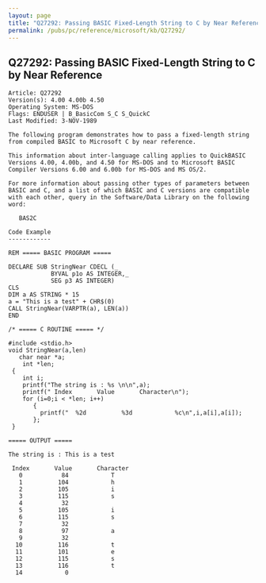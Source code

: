 ```yaml
---
layout: page
title: "Q27292: Passing BASIC Fixed-Length String to C by Near Reference"
permalink: /pubs/pc/reference/microsoft/kb/Q27292/
---
```


## Q27292: Passing BASIC Fixed-Length String to C by Near Reference

	Article: Q27292
	Version(s): 4.00 4.00b 4.50
	Operating System: MS-DOS
	Flags: ENDUSER | B_BasicCom S_C S_QuickC
	Last Modified: 3-NOV-1989
	
	The following program demonstrates how to pass a fixed-length string
	from compiled BASIC to Microsoft C by near reference.
	
	This information about inter-language calling applies to QuickBASIC
	Versions 4.00, 4.00b, and 4.50 for MS-DOS and to Microsoft BASIC
	Compiler Versions 6.00 and 6.00b for MS-DOS and MS OS/2.
	
	For more information about passing other types of parameters between
	BASIC and C, and a list of which BASIC and C versions are compatible
	with each other, query in the Software/Data Library on the following
	word:
	
	   BAS2C
	
	Code Example
	------------
	
	REM ===== BASIC PROGRAM =====
	
	DECLARE SUB StringNear CDECL (_
	            BYVAL p1o AS INTEGER,_
	            SEG p3 AS INTEGER)
	CLS
	DIM a AS STRING * 15
	a = "This is a test" + CHR$(0)
	CALL StringNear(VARPTR(a), LEN(a))
	END
	
	/* ===== C ROUTINE ===== */
	
	#include <stdio.h>
	void StringNear(a,len)
	   char near *a;
	    int *len;
	 {
	    int i;
	    printf("The string is : %s \n\n",a);
	    printf(" Index       Value       Character\n");
	    for (i=0;i < *len; i++)
	       {
	         printf("  %2d          %3d            %c\n",i,a[i],a[i]);
	       };
	 }
	
	===== OUTPUT =====
	
	The string is : This is a test
	
	 Index       Value       Character
	   0           84            T
	   1          104            h
	   2          105            i
	   3          115            s
	   4           32
	   5          105            i
	   6          115            s
	   7           32
	   8           97            a
	   9           32
	  10          116            t
	  11          101            e
	  12          115            s
	  13          116            t
	  14            0

